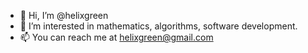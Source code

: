 - 👋 Hi, I’m @helixgreen
- 👀 I’m interested in mathematics, algorithms, software development.
- 📫 You can reach me at helixgreen@gmail.com

<!---
helixgreen/helixgreen is a ✨ special ✨ repository because its `README.md` (this file) appears on your GitHub profile.
You can click the Preview link to take a look at your changes.
--->
